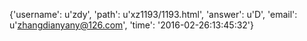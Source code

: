 {'username': u'zdy', 'path': u'xz1193/1193.html', 'answer': u'D', 'email': u'zhangdianyany@126.com', 'time': '2016-02-26:13:45:32'}